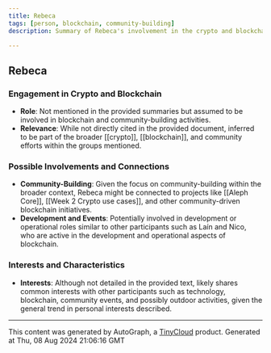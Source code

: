 ```yaml
---
title: Rebeca
tags: [person, blockchain, community-building]
description: Summary of Rebeca's involvement in the crypto and blockchain space, focusing on areas like community building and development.

---
```


## Rebeca

### Engagement in Crypto and Blockchain

- **Role**: Not mentioned in the provided summaries but assumed to be involved in blockchain and community-building activities.
- **Relevance**: While not directly cited in the provided document, inferred to be part of the broader [[crypto]], [[blockchain]], and community efforts within the groups mentioned.

### Possible Involvements and Connections

- **Community-Building**: Given the focus on community-building within the broader context, Rebeca might be connected to projects like [[Aleph Core]], [[Week 2 Crypto use cases]], and other community-driven blockchain initiatives.
- **Development and Events**: Potentially involved in development or operational roles similar to other participants such as Laín and Nico, who are active in the development and operational aspects of blockchain.

### Interests and Characteristics

- **Interests**: Although not detailed in the provided text, likely shares common interests with other participants such as technology, blockchain, community events, and possibly outdoor activities, given the general trend in personal interests described.
---
This content was generated by AutoGraph, a [TinyCloud](https://tinycloud.xyz/) product.
Generated at  Thu, 08 Aug 2024 21:06:16 GMT